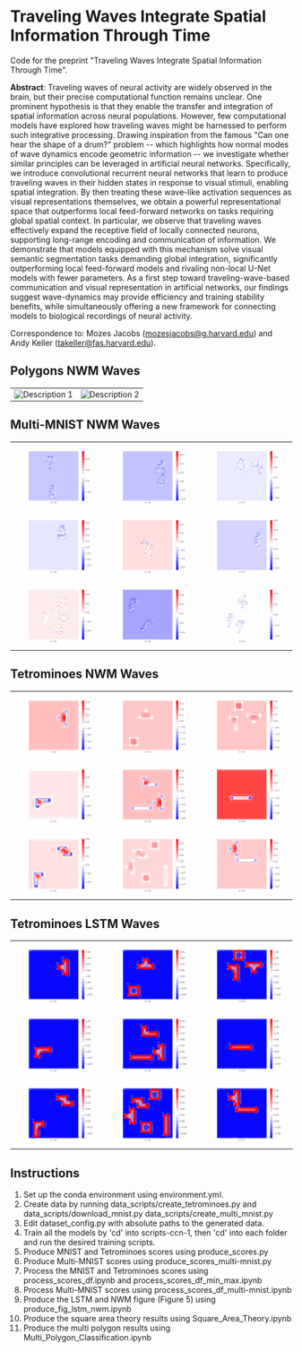 # Traveling Waves Integrate Spatial Information Through Time

Code for the preprint "Traveling Waves Integrate Spatial Information Through Time".

**Abstract**: Traveling waves of neural activity are widely observed in the brain, but their precise computational function remains unclear. One prominent hypothesis is that they enable the transfer and integration of spatial information across neural populations. However, few computational models have explored how traveling waves might be harnessed to perform such integrative processing. Drawing inspiration from the famous "Can one hear the shape of a drum?" problem -- which highlights how normal modes of wave dynamics encode geometric information -- we investigate whether similar principles can be leveraged in artificial neural networks. Specifically, we introduce convolutional recurrent neural networks that learn to produce traveling waves in their hidden states in response to visual stimuli, enabling spatial integration. By then treating these wave-like activation sequences as visual representations themselves, we obtain a powerful representational space that outperforms local feed-forward networks on tasks requiring global spatial context. In particular, we observe that traveling waves effectively expand the receptive field of locally connected neurons, supporting long-range encoding and communication of information. We demonstrate that models equipped with this mechanism solve visual semantic segmentation tasks demanding global integration, significantly outperforming local feed-forward models and rivaling non-local U-Net models with fewer parameters. As a first step toward traveling-wave-based communication and visual representation in artificial networks, our findings suggest wave-dynamics may provide efficiency and training stability benefits, while simultaneously offering a new framework for connecting models to biological recordings of neural activity.

Correspondence to: Mozes Jacobs (mozesjacobs@g.harvard.edu) and Andy Keller (takeller@fas.harvard.edu).


## Polygons NWM Waves
<table>
  <tr>
    <td><img src="gifs/polygons1.gif" alt="Description 1" width="200"/></td>
    <td><img src="gifs/polygons2.gif" alt="Description 2" width="200"/></td>
  </tr>
</table>

## Multi-MNIST NWM Waves
<table>
  <tr>
    <td><img src="gifs/multi_mnist_cornn_sample-1.gif" alt="Description 1" width="200"/></td>
    <td><img src="gifs/multi_mnist_cornn_sample-2.gif" alt="Description 2" width="200"/></td>
    <td><img src="gifs/multi_mnist_cornn_sample-3.gif" alt="Description 3" width="200"/></td>
  </tr>
  <tr>
    <td><img src="gifs/multi_mnist_cornn_sample-4.gif" alt="Description 1" width="200"/></td>
    <td><img src="gifs/multi_mnist_cornn_sample-5.gif" alt="Description 2" width="200"/></td>
    <td><img src="gifs/multi_mnist_cornn_sample-6.gif" alt="Description 3" width="200"/></td>
  </tr>
  <tr>
    <td><img src="gifs/multi_mnist_cornn_sample-7.gif" alt="Description 1" width="200"/></td>
    <td><img src="gifs/multi_mnist_cornn_sample-8.gif" alt="Description 2" width="200"/></td>
    <td><img src="gifs/multi_mnist_cornn_sample-9.gif" alt="Description 3" width="200"/></td>
  </tr>
</table>

## Tetrominoes NWM Waves
<table>
  <tr>
    <td><img src="gifs/tetronimoes_cornn_sample-1.gif" alt="Description 1" width="200"/></td>
    <td><img src="gifs/tetronimoes_cornn_sample-2.gif" alt="Description 1" width="200"/></td>
    <td><img src="gifs/tetronimoes_cornn_sample-3.gif" alt="Description 1" width="200"/></td>
  </tr>
  <tr>
    <td><img src="gifs/tetronimoes_cornn_sample-4.gif" alt="Description 1" width="200"/></td>
    <td><img src="gifs/tetronimoes_cornn_sample-5.gif" alt="Description 1" width="200"/></td>
    <td><img src="gifs/tetronimoes_cornn_sample-6.gif" alt="Description 1" width="200"/></td>
  </tr>
  <tr>
    <td><img src="gifs/tetronimoes_cornn_sample-7.gif" alt="Description 1" width="200"/></td>
    <td><img src="gifs/tetronimoes_cornn_sample-8.gif" alt="Description 1" width="200"/></td>
    <td><img src="gifs/tetronimoes_cornn_sample-9.gif" alt="Description 1" width="200"/></td>
  </tr>
</table>

## Tetrominoes LSTM Waves
<table>
  <tr>
    <td><img src="gifs/tetronimoes_lstm_sample-1.gif" alt="Description 1" width="200"/></td>
    <td><img src="gifs/tetronimoes_lstm_sample-2.gif" alt="Description 1" width="200"/></td>
    <td><img src="gifs/tetronimoes_lstm_sample-3.gif" alt="Description 1" width="200"/></td>
  </tr>
  <tr>
    <td><img src="gifs/tetronimoes_lstm_sample-4.gif" alt="Description 1" width="200"/></td>
    <td><img src="gifs/tetronimoes_lstm_sample-5.gif" alt="Description 1" width="200"/></td>
    <td><img src="gifs/tetronimoes_lstm_sample-6.gif" alt="Description 1" width="200"/></td>
  </tr>
  <tr>
    <td><img src="gifs/tetronimoes_lstm_sample-7.gif" alt="Description 1" width="200"/></td>
    <td><img src="gifs/tetronimoes_lstm_sample-8.gif" alt="Description 1" width="200"/></td>
    <td><img src="gifs/tetronimoes_lstm_sample-9.gif" alt="Description 1" width="200"/></td>
  </tr>
</table>

## Instructions
1. Set up the conda environment using environment.yml.
2. Create data by running data_scripts/create_tetrominoes.py and data_scripts/download_mnist.py data_scripts/create_multi_mnist.py
3. Edit dataset_config.py with absolute paths to the generated data.
4. Train all the models by 'cd' into scripts-ccn-1, then 'cd' into each folder and run the desired training scripts.
5. Produce MNIST and Tetrominoes scores using produce_scores.py
6. Produce Multi-MNIST scores using produce_scores_multi-mnist.py
7. Process the MNIST and Tetrominoes scores using process_scores_df.ipynb and process_scores_df_min_max.ipynb
8. Process Multi-MNIST scores using process_scores_df_multi-mnist.ipynb
9. Produce the LSTM and NWM figure (Figure 5) using produce_fig_lstm_nwm.ipynb
10. Produce the square area theory results using Square_Area_Theory.ipynb
11. Produce the multi polygon results using Multi_Polygon_Classification.ipynb